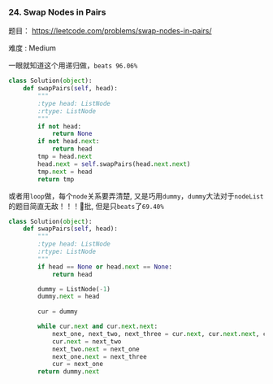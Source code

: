 ### 24. Swap Nodes in Pairs

题目： 
<https://leetcode.com/problems/swap-nodes-in-pairs/>


难度 : Medium

一眼就知道这个用递归做，```beats 96.06%```
```python
class Solution(object):
    def swapPairs(self, head):
        """
        :type head: ListNode
        :rtype: ListNode
        """
        if not head:
            return None
        if not head.next:
            return head
        tmp = head.next
        head.next = self.swapPairs(head.next.next)
        tmp.next = head
        return tmp
```

或者用```loop```做，每个```node```关系要弄清楚, 又是巧用```dummy```，```dummy```大法对于```nodeList```的题目简直无敌！！！🐂批, 但是只```beats```了```69.40%```


```python
class Solution(object):
    def swapPairs(self, head):
        """
        :type head: ListNode
        :rtype: ListNode
        """
        if head == None or head.next == None:
            return head

        dummy = ListNode(-1)
        dummy.next = head
        
        cur = dummy

        while cur.next and cur.next.next:
            next_one, next_two, next_three = cur.next, cur.next.next, cur.next.next.next
            cur.next = next_two
            next_two.next = next_one
            next_one.next = next_three
            cur = next_one
        return dummy.next
```
